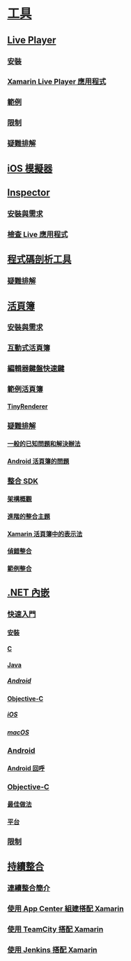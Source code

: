 # [工具](index.yml)
## [Live Player](live-player/index.md)
### [安裝](live-player/install.md)
### [Xamarin Live Player 應用程式](live-player/player.md)
### [範例](live-player/samples.md)
### [限制](live-player/limitations.md)
### [疑難排解](live-player/troubleshooting.md)
## [iOS 模擬器](ios-simulator.md)
## [Inspector](inspector/index.md)
### [安裝與需求](inspector/install.md)
### [檢查 Live 應用程式](inspector/inspect.md)
## [程式碼剖析工具](profiler/index.md)
### [疑難排解](profiler/troubleshooting.md)
## [活頁簿](workbooks/index.md)
### [安裝與需求](workbooks/install.md)
### [互動式活頁簿](workbooks/workbook.md)
### [編輯器鍵盤快速鍵](workbooks/keybindings.md)
### [範例活頁簿](workbooks/samples/index.md)
#### [TinyRenderer](workbooks/samples/tinyrenderer.md)
### [疑難排解](workbooks/troubleshooting/index.md)
#### [一般的已知問題和解決辦法](workbooks/troubleshooting/general.md)
#### [Android 活頁簿的問題](workbooks/troubleshooting/android.md)
### [整合 SDK](workbooks/sdk/index.md)
#### [架構概觀](workbooks/sdk/architecture.md)
#### [進階的整合主題](workbooks/sdk/integrations.md)
#### [Xamarin 活頁簿中的表示法](workbooks/sdk/representations.md)
#### [偵錯整合](workbooks/sdk/debugging.md)
#### [範例整合](workbooks/sdk/samples.md)
## [.NET 內嵌](dotnet-embedding/index.md)
### [快速入門](dotnet-embedding/get-started/index.md)
#### [安裝](dotnet-embedding/get-started/install/install.md)
#### [C](dotnet-embedding/get-started/c.md)
#### [Java](dotnet-embedding/get-started/java/index.md)
##### [Android](dotnet-embedding/get-started/java/android.md)
#### [Objective-C](dotnet-embedding/get-started/objective-c/index.md)
##### [iOS](dotnet-embedding/get-started/objective-c/ios.md)
##### [macOS](dotnet-embedding/get-started/objective-c/macos.md)
### [Android](dotnet-embedding/android/index.md)
#### [Android 回呼](dotnet-embedding/android/callbacks.md)
### [Objective-C](dotnet-embedding/objective-c/index.md)
#### [最佳做法](dotnet-embedding/objective-c/best-practices.md)
#### [平台](dotnet-embedding/objective-c/platforms.md)
### [限制](dotnet-embedding/limitations.md)


## [持續整合](ci/index.md)
### [連續整合簡介](ci/intro-to-ci.md)
### [使用 App Center 組建搭配 Xamarin](/appcenter/build/xamarin/)
### [使用 TeamCity 搭配 Xamarin](ci/teamcity.md)
### [使用 Jenkins 搭配 Xamarin](ci/jenkins-walkthrough.md)
